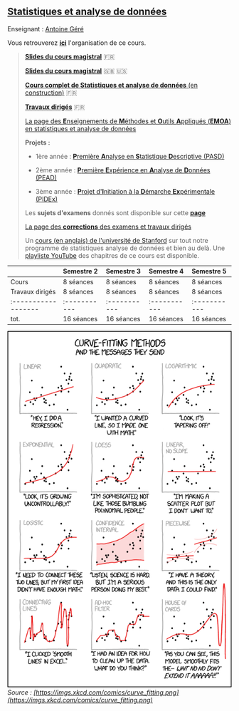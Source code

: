 ## [Statistiques et analyse de données](./sTa7.md)

Enseignant : [Antoine Géré](mailto:a.gere@istom.fr)

Vous retrouverez [**ici**](sTa7/orga.md) l'organisation de ce cours.

> [**Slides du cours magistral**](sTa7/Slides/slides_fr.html) &#x1f1eb;&#x1f1f7;
>
> [**Slides du cours magistral**](sTa7/Slides/slides_en.html) &#x1f1ec;&#x1f1e7; &#x1f1fa;&#x1f1f8;
>
> [**Cours complet de Statistiques et analyse de données** (en construction)](sTa7/LectureStat/index.html) &#x1f1eb;&#x1f1f7;
>
> [**Travaux dirigés**](sTa7/poly_td.pdf) &#x1f1eb;&#x1f1f7;
>
> [La page des **E**nseignements de **M**éthodes et **O**utils **A**ppliqués (**EMOA**) en statistiques et analyse de données](sTa7/EMOA.md)
>
> **Projets :**
>
> - 1ère année : [**P**remière **A**nalyse en **S**tatistique **D**escriptive (PASD)](./sTa7/PASD/PASD.html) 
>
> - 2ème année : [**P**remière **E**xpérience en **A**nalyse de **D**onnées (PEAD)](./sTa7/PEAD/PEAD.html)
>
> - 3ème année : [**P**rojet d'**I**nitiation à la **D**émarche **Ex**périmentale (PIDEx)](./sTa7/PIDEx/PIDEx.html)
>
> Les **sujets d'examens** donnés sont disponible sur cette [**page**](./sTa7/corrections.md/)
>
> [La page des **corrections** des examens et travaux dirigés](./sTa7/examens.md/)
>
> Un [cours (en anglais) de l'université de Stanford](https://www.statlearning.com/) sur tout notre programme de statistiques analyse de données et bien au delà. Une [playliste YouTube](https://youtube.com/playlist?list=PLoROMvodv4rOzrYsAxzQyHb8n_RWNuS1e&feature=shared) des chapitres de ce cours est disponible.
>

|                   | Semestre 2 | Semestre 3 | Semestre 4 | Semestre 5 |
|:------------------|:-----------|:-----------|:-----------|:-----------|
| Cours             | 8 séances  | 8 séances  | 8 séances  | 8 séances  |
| Travaux dirigés   | 8 séances  | 8 séances  | 8 séances  | 8 séances  |
|:------------------|:-----------|:-----------|:-----------|:-----------|
| tot.              | 16 séances | 16 séances | 16 séances | 16 séances |

![image](./img/curve_fitting.png)  
_Source : [https://imgs.xkcd.com/comics/curve_fitting.png](https://imgs.xkcd.com/comics/curve_fitting.png)_
